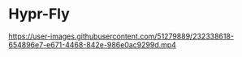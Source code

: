 # Hypr-Fly



https://user-images.githubusercontent.com/51279889/232338618-654896e7-e671-4468-842e-986e0ac9299d.mp4

